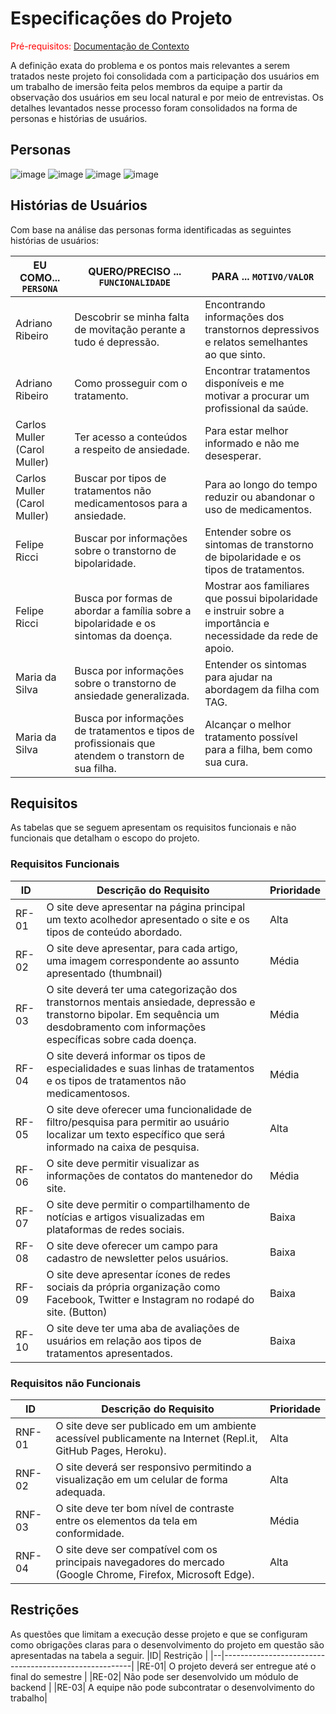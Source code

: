 # Especificações do Projeto

<span style="color:red">Pré-requisitos: <a href="1-Documentação de Contexto.md"> Documentação de Contexto</a></span>

A definição exata do problema e os pontos mais relevantes a serem tratados neste projeto foi consolidada com a participação dos usuários em um trabalho de imersão feita pelos membros da equipe a partir da observação dos usuários em seu local natural e por meio de entrevistas. Os detalhes levantados nesse processo foram consolidados na forma de personas e histórias de usuários.

## Personas

![image](https://user-images.githubusercontent.com/98277143/193957843-9d7e199e-a525-4b6a-b899-7a1730cdc627.png)
![image](https://user-images.githubusercontent.com/98277143/193958935-8a47a7c4-7283-49f7-8516-45d42963724e.png)
![image](https://user-images.githubusercontent.com/98277143/194715813-0ef5c9dc-361b-4134-a48a-75394f5057d0.png)
![image](https://user-images.githubusercontent.com/98277143/194715818-95874b36-c31d-4b25-bd30-63ac13f89e9b.png)




## Histórias de Usuários

Com base na análise das personas forma identificadas as seguintes histórias de usuários:

|EU COMO... `PERSONA`| QUERO/PRECISO ... `FUNCIONALIDADE` |PARA ... `MOTIVO/VALOR`                 |
|--------------------|------------------------------------|----------------------------------------|
|Adriano Ribeiro  |Descobrir se minha falta de movitação perante a tudo é depressão.|Encontrando informações dos transtornos depressivos e relatos semelhantes ao que sinto.|
|Adriano Ribeiro  |Como prosseguir com o tratamento.|Encontrar tratamentos disponíveis e me motivar a procurar um profissional da saúde.|
|Carlos Muller (Carol Muller)|Ter acesso a conteúdos a respeito de ansiedade.|Para estar melhor informado e não me desesperar.|
|Carlos Muller (Carol Muller)|Buscar por tipos de tratamentos não medicamentosos para a ansiedade.|Para ao longo do tempo reduzir ou abandonar o uso de medicamentos.|
|Felipe Ricci|Buscar por informações sobre o transtorno de bipolaridade.|Entender sobre os sintomas de transtorno de bipolaridade e os tipos de tratamentos.|
|Felipe Ricci|Busca por formas de abordar a família sobre a bipolaridade e os sintomas da doença.|Mostrar aos familiares que possui bipolaridade e instruir sobre a importância e necessidade da rede de apoio.|
|Maria da Silva|Busca por informações sobre o transtorno de ansiedade generalizada.|Entender os sintomas para ajudar na abordagem da filha com TAG.|
|Maria da Silva|Busca por informações de tratamentos e tipos de profissionais que atendem o transtorn de sua filha.|Alcançar o melhor tratamento possível para a filha, bem como sua cura.|



## Requisitos

As tabelas que se seguem apresentam os requisitos funcionais e não funcionais que detalham o escopo do projeto.

### Requisitos Funcionais

|ID    | Descrição do Requisito  | Prioridade |
|------|-----------------------------------------|----|
|RF-01|O site deve apresentar na página principal um texto acolhedor apresentado o site e os tipos de conteúdo abordado.|Alta|
|RF-02|O site deve apresentar, para cada artigo, uma imagem correspondente ao assunto apresentado (thumbnail)|Média|
|RF-03|O site deverá ter uma categorização dos transtornos mentais ansiedade, depressão e transtorno bipolar. Em sequência um desdobramento com informações específicas sobre cada doença.|Média|
|RF-04|O site deverá informar os tipos de especialidades e suas linhas de tratamentos e os tipos de tratamentos não medicamentosos.|Média|
|RF-05|O site deve oferecer uma funcionalidade de filtro/pesquisa para permitir ao usuário localizar um texto específico que será informado na caixa de pesquisa.|Alta|
|RF-06|O site deve permitir visualizar as informações de contatos do mantenedor do site.|Média|
|RF-07|O site deve permitir o compartilhamento de notícias e artigos visualizadas em plataformas de redes sociais.|Baixa|
|RF-08|O site deve oferecer um campo para cadastro de newsletter pelos usuários.|Baixa|
|RF-09|O site deve apresentar ícones de redes sociais da própria organização como Facebook, Twitter e Instagram no rodapé do site. (Button)|Baixa|
|RF-10|O site deve ter uma aba de avaliações de usuários em relação aos tipos de tratamentos apresentados.|Baixa|



### Requisitos não Funcionais

|ID     | Descrição do Requisito  |Prioridade |
|-------|-------------------------|----|
|RNF-01|O site deve ser publicado em um ambiente acessível publicamente na Internet (Repl.it, GitHub Pages, Heroku).|Alta|
|RNF-02|O site deverá ser responsivo permitindo a visualização em um celular de forma adequada.|Alta|
|RNF-03|O site deve ter bom nível de contraste entre os elementos da tela em conformidade.|Média|
|RNF-04|O site deve ser compatível com os principais navegadores do mercado (Google Chrome, Firefox, Microsoft Edge).|Alta|

## Restrições

As questões que limitam a execução desse projeto e que se configuram como obrigações claras para o desenvolvimento do projeto em questão são apresentadas na tabela a seguir.
|ID| Restrição                                             |
|--|-------------------------------------------------------|
|RE-01| O projeto deverá ser entregue até o final do semestre |
|RE-02| Não pode ser desenvolvido um módulo de backend        |
|RE-03| A equipe não pode subcontratar o desenvolvimento do trabalho|
